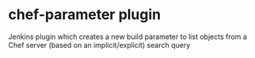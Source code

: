 # chef-parameter plugin
Jenkins plugin which creates a new build parameter to list objects from a Chef server (based on an implicit/explicit) search query
